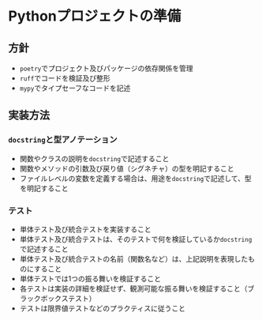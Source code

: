 # Pythonプロジェクトの準備

## 方針

- `poetry`でプロジェクト及びパッケージの依存関係を管理
- `ruff`でコードを検証及び整形
- `mypy`でタイプセーフなコードを記述

## 実装方法

### `docstring`と型アノテーション

- 関数やクラスの説明を`docstring`で記述すること
- 関数やメソッドの引数及び戻り値（シグネチャ）の型を明記すること
- ファイルレベルの変数を定義する場合は、用途を`docstring`で記述して、型を明記すること

### テスト

- 単体テスト及び統合テストを実装すること
- 単体テスト及び統合テストは、そのテストで何を検証しているか`docstring`で記述すること
- 単体テスト及び統合テストの名前（関数名など）は、上記説明を表現したものにすること
- 単体テストでは1つの振る舞いを検証すること
- 各テストは実装の詳細を検証せず、観測可能な振る舞いを検証すること（ブラックボックステスト）
- テストは限界値テストなどのプラクティスに従うこと
